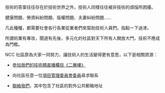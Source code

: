 技術的答案往往存在於技術世界之外，技術人同樣往往被非技術的煩惱所困擾。

健康問題、勞資糾紛問題、版權問題、夫妻糾紛問題……

凡此種種，都需要社會各行各業從業者們來幫助技術人員們，指點一下迷津。

所謂術業有專攻，聞道有先後，多元化的社區對天下所有人開放大門，技術不應成為門檻。

NCC 社區原為大家一同努力，讓技術人的生活變得更有意思，以下是相關資源：

- [參加我們的技術類直播欄目《二層樓》](https://2f.ncc.work/how-to)

- 向社區任意一位[項目管理委員會委員](/people/project-management-committee)尋求聯系

- [聯絡我們](/about/contact)，其中包含了社區的對外公共郵箱地址